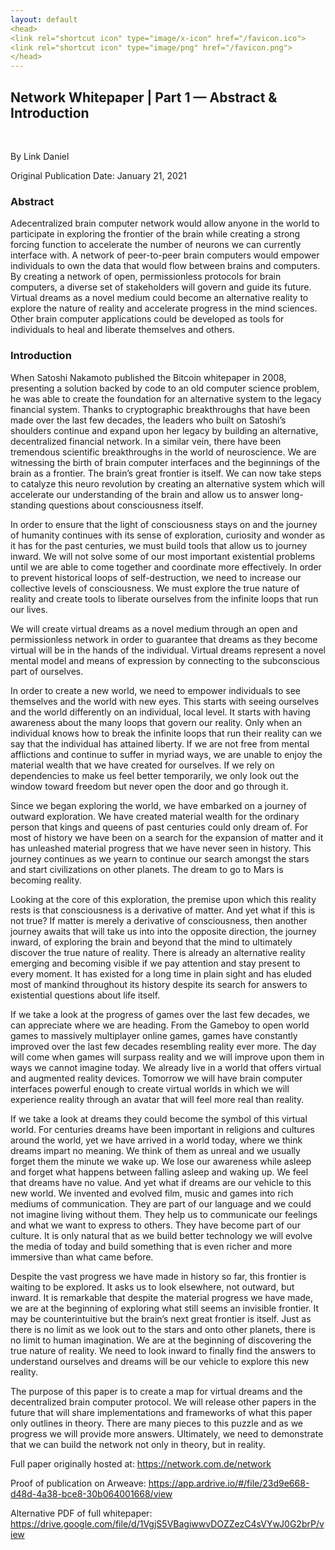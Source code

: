 ```yaml
---
layout: default
<head>
<link rel="shortcut icon" type="image/x-icon" href="/favicon.ico">
<link rel="shortcut icon" type="image/png" href="/favicon.png">
</head>
---
```


<h2>Network Whitepaper | Part 1 — Abstract & Introduction</h2>

</br>

By Link Daniel

Original Publication Date: January 21, 2021

<h3>Abstract</h3>

Adecentralized brain computer network would allow anyone in the world to participate in exploring the frontier of the brain while creating a strong forcing function to accelerate the number of neurons we can currently interface with. A network of peer-to-peer brain computers would empower individuals to own the data that would flow between brains and computers. By creating a network of open, permissionless protocols for brain computers, a diverse set of stakeholders will govern and guide its future. Virtual dreams as a novel medium could become an alternative reality to explore the nature of reality and accelerate progress in the mind sciences. Other brain computer applications could be developed as tools for individuals to heal and liberate themselves and others.

<h3>Introduction</h3>

When Satoshi Nakamoto published the Bitcoin whitepaper in 2008, presenting a solution backed by code to an old computer science problem, he was able to create the foundation for an alternative system to the legacy financial system. Thanks to cryptographic breakthroughs that have been made over the last few decades, the leaders who built on Satoshi’s shoulders continue and expand upon her legacy by building an alternative, decentralized financial network. In a similar vein, there have been tremendous scientific breakthroughs in the world of neuroscience. We are witnessing the birth of brain computer interfaces and the beginnings of the brain as a frontier. The brain’s great frontier is itself. We can now take steps to catalyze this neuro revolution by creating an alternative system which will accelerate our understanding of the brain and allow us to answer long-standing questions about consciousness itself.

In order to ensure that the light of consciousness stays on and the journey of humanity continues with its sense of exploration, curiosity and wonder as it has for the past centuries, we must build tools that allow us to journey inward. We will not solve some of our most important existential problems until we are able to come together and coordinate more effectively. In order to prevent historical loops of self-destruction, we need to increase our collective levels of consciousness. We must explore the true nature of reality and create tools to liberate ourselves from the infinite loops that run our lives.

We will create virtual dreams as a novel medium through an open and permissionless network in order to guarantee that dreams as they become virtual will be in the hands of the individual. Virtual dreams represent a novel mental model and means of expression by connecting to the subconscious part of ourselves.

In order to create a new world, we need to empower individuals to see themselves and the world with new eyes. This starts with seeing ourselves and the world differently on an individual, local level. It starts with having awareness about the many loops that govern our reality. Only when an individual knows how to break the infinite loops that run their reality can we say that the individual has attained liberty. If we are not free from mental afflictions and continue to suffer in myriad ways, we are unable to enjoy the material wealth that we have created for ourselves. If we rely on dependencies to make us feel better temporarily, we only look out the window toward freedom but never open the door and go through it.

Since we began exploring the world, we have embarked on a journey of outward exploration. We have created material wealth for the ordinary person that kings and queens of past centuries could only dream of. For most of history we have been on a search for the expansion of matter and it has unleashed material progress that we have never seen in history. This journey continues as we yearn to continue our search amongst the stars and start civilizations on other planets. The dream to go to Mars is becoming reality.

Looking at the core of this exploration, the premise upon which this reality rests is that consciousness is a derivative of matter. And yet what if this is not true? If matter is merely a derivative of consciousness, then another journey awaits that will take us into into the opposite direction, the journey inward, of exploring the brain and beyond that the mind to ultimately discover the true nature of reality. There is already an alternative reality emerging and becoming visible if we pay attention and stay present to every moment. It has existed for a long time in plain sight and has eluded most of mankind throughout its history despite its search for answers to existential questions about life itself.

If we take a look at the progress of games over the last few decades, we can appreciate where we are heading. From the Gameboy to open world games to massively multiplayer online games, games have constantly improved over the last few decades resembling reality ever more. The day will come when games will surpass reality and we will improve upon them in ways we cannot imagine today. We already live in a world that offers virtual and augmented reality devices. Tomorrow we will have brain computer interfaces powerful enough to create virtual worlds in which we will experience reality through an avatar that will feel more real than reality.

If we take a look at dreams they could become the symbol of this virtual world. For centuries dreams have been important in religions and cultures around the world, yet we have arrived in a world today, where we think dreams impart no meaning. We think of them as unreal and we usually forget them the minute we wake up. We lose our awareness while asleep and forget what happens between falling asleep and waking up. We feel that dreams have no value. And yet what if dreams are our vehicle to this new world. We invented and evolved film, music and games into rich mediums of communication. They are part of our language and we could not imagine living without them. They help us to communicate our feelings and what we want to express to others. They have become part of our culture. It is only natural that as we build better technology we will evolve the media of today and build something that is even richer and more immersive than what came before.

Despite the vast progress we have made in history so far, this frontier is waiting to be explored. It asks us to look elsewhere, not outward, but inward. It is remarkable that despite the material progress we have made, we are at the beginning of exploring what still seems an invisible frontier. It may be counterintuitive but the brain’s next great frontier is itself. Just as there is no limit as we look out to the stars and onto other planets, there is no limit to human imagination. We are at the beginning of discovering the true nature of reality. We need to look inward to finally find the answers to understand ourselves and dreams will be our vehicle to explore this new reality.

The purpose of this paper is to create a map for virtual dreams and the decentralized brain computer protocol. We will release other papers in the future that will share implementations and frameworks of what this paper only outlines in theory. There are many pieces to this puzzle and as we progress we will provide more answers. Ultimately, we need to demonstrate that we can build the network not only in theory, but in reality.

Full paper originally hosted at: https://network.com.de/network

Proof of publication on Arweave: https://app.ardrive.io/#/file/23d9e668-d48d-4a38-bce8-30b064001668/view

Alternative PDF of full whitepaper: https://drive.google.com/file/d/1VgjS5VBagiwwvDOZZezC4sVYwJ0G2brP/view
